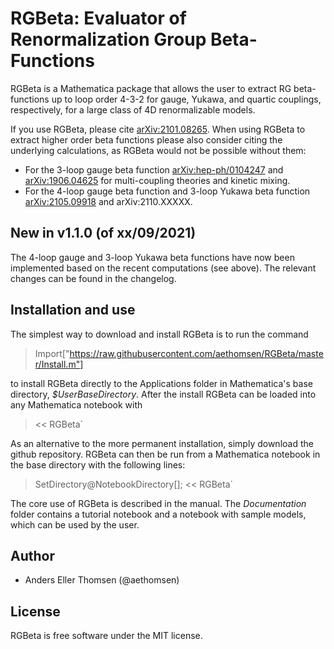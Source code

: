 # RGBeta: Evaluator of Renormalization Group Beta-Functions
RGBeta is a Mathematica package that allows the user to extract RG beta-functions up to loop order 4-3-2 for gauge, Yukawa, and quartic couplings, respectively, for a large class of 4D renormalizable models.

If you use RGBeta, please cite [arXiv:2101.08265](https://arxiv.org/abs/2101.08265). When using RGBeta to extract higher order beta functions please also consider citing the underlying calculations, as RGBeta would not be possible without them:
 - For the 3-loop gauge beta function [arXiv:hep-ph/0104247](https://arxiv.org/abs/hep-ph/0104247) and [arXiv:1906.04625](https://arxiv.org/abs/1906.04625) for multi-coupling theories and kinetic mixing.
 - For the 4-loop gauge beta function and 3-loop Yukawa beta function [arXiv:2105.09918](https://arxiv.org/abs/2105.09918) and arXiv:2110.XXXXX.

## New in v1.1.0 (of xx/09/2021)
The 4-loop gauge and 3-loop Yukawa beta functions have now been implemented based on the recent computations (see above). The relevant changes can be found in the changelog.    

## Installation and use
The simplest way to download and install RGBeta is to run the command
> Import["https://raw.githubusercontent.com/aethomsen/RGBeta/master/Install.m"]

to install RGBeta directly to the Applications folder in Mathematica's base directory, *$UserBaseDirectory*. After the install RGBeta can be loaded into any Mathematica notebook with
> << RGBeta`

As an alternative to the more permanent installation, simply download the github repository. RGBeta can then be run from a Mathematica notebook in the base directory with the following lines:
> SetDirectory@NotebookDirectory[];
> << RGBeta`

The core use of RGBeta is described in the manual. The *Documentation* folder contains a tutorial notebook and a notebook with sample models, which can be used by the user.

## Author
 - Anders Eller Thomsen (@aethomsen)

## License
RGBeta is free software under the MIT license.
